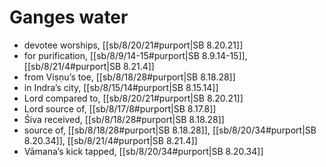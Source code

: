 # Ganges water

* devotee worships, [[sb/8/20/21#purport|SB 8.20.21]]
* for purification, [[sb/8/9/14-15#purport|SB 8.9.14-15]], [[sb/8/21/4#purport|SB 8.21.4]]
* from Viṣṇu’s toe, [[sb/8/18/28#purport|SB 8.18.28]]
* in Indra’s city, [[sb/8/15/14#purport|SB 8.15.14]]
* Lord compared to, [[sb/8/20/21#purport|SB 8.20.21]]
* Lord source of, [[sb/8/17/8#purport|SB 8.17.8]]
* Śiva received, [[sb/8/18/28#purport|SB 8.18.28]]
* source of, [[sb/8/18/28#purport|SB 8.18.28]], [[sb/8/20/34#purport|SB 8.20.34]], [[sb/8/21/4#purport|SB 8.21.4]]
* Vāmana’s kick tapped, [[sb/8/20/34#purport|SB 8.20.34]]

